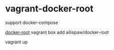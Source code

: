 # vagrant-docker-root
support docker-compose

[docker-root](https://github.com/ailispaw/docker-root)
vagrant box add ailispaw/docker-root 

vagrant up
